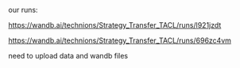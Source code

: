 our runs:

https://wandb.ai/technions/Strategy_Transfer_TACL/runs/l921jzdt

https://wandb.ai/technions/Strategy_Transfer_TACL/runs/696zc4vm

need to upload data and wandb files
